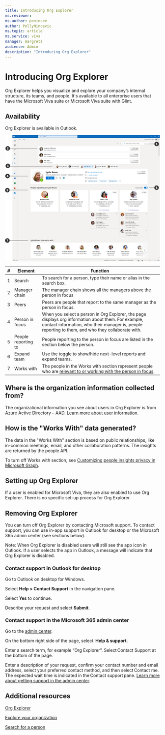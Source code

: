 ```yaml
---
title: Introducing Org Explorer
ms.reviewer: 
ms.author: ponincev
author: PollyNincevic
ms.topic: article
ms.service: viva
manager: margrets
audience: Admin
description: "Introducing Org Explorer"
---
```

# Introducing Org Explorer
Org Explorer helps you visualize and explore your company’s internal structure, its teams, and people. It's available to all enterprise users that have the Microsoft Viva suite or Microsoft Viva suite with Glint.

## Availability

Org Explorer is available in Outlook.

![Image of Org Explorer in Outlook for Windows desktop.](../media/org-explorer.jpg)

|#  |Element  |Function
|----------|-----------|------------|
|1    |Search       |To search for a person, type their name or alias in the search box.        |
|2|Manager chain   |The manager chain shows all the managers above the person in focus
|3    |Peers       |Peers are people that report to the same manager as the person in focus.       |
|4    |Person in focus    |When you select a person in Org Explorer, the page displays org information about them. For example, contact information, who their manager is, people reporting to them, and who they collaborate with.      |
|5    |People reporting to       |People reporting to the person in focus are listed in the section below the person.        |
|6    |Expand team       |Use the toggle to show/hide next-level reports and expand teams.         |
7|Works with|The people in the Works with section represent people who are [relevant to or working with the person in focus](/graph/people-insights-overview#including-a-person-as-relevant-or-working-with).|

## Where is the organization information collected from?

The organizational information you see about users in Org Explorer is from Azure Active Directory – AAD. [Learn more about user information](/graph/api/resources/users?view=graph-rest-1.0).

## How is the "Works With" data generated?

The data in the "Works With" section is based on public relationships, like in-common meetings, email, and other collaboration patterns. The insights are returned by the people API.

To turn off Works with section, see [Customizing people insights privacy in Microsoft Graph](/graph/insights-customize-people-insights-privacy).

## Setting up Org Explorer

If a user is enabled for Microsoft Viva, they are also enabled to use Org Explorer. There is no specific set-up process for Org Explorer.

## Removing Org Explorer

You can turn off Org Explorer by contacting Microsoft support. To contact support, you can use in-app support in Outlook for desktop or the Microsoft 365 admin center (see sections below).

Note: When Org Explorer is disabled users will still see the app icon in Outlook. If a user selects the app in Outlook, a message will indicate that Org Explorer is disabled.

### Contact support in Outlook for desktop

Go to Outlook on desktop for Windows.

Select **Help > Contact Support** in the navigation pane.

Select **Yes** to continue.

Describe your request and select **Submit**.  

### Contact support in the Microsoft 365 admin center

Go to the [admin center](https://admin.microsoft.com).

On the bottom right side of the page, select  **Help & support**.

Enter a search term, for example “Org Explorer”.
Select Contact Support at the bottom of the page.

Enter a description of your request, confirm your contact number and email address, select your preferred contact method, and then select Contact me. The expected wait time is indicated in the Contact support pane. [Learn more about getting support in the admin center](/graph/insights-customize-people-insights-privacy).

## Additional resources

[Org Explorer](https://go.microsoft.com/fwlink/?linkid=2224220)

[Explore your organization](https://go.microsoft.com/fwlink/?linkid=2223751)

[Search for a person](https://go.microsoft.com/fwlink/?linkid=2224126)
